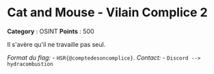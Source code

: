 # Cat and Mouse - Vilain Complice 2

**Category** : OSINT
**Points** : 500

 Il s'avère qu'il ne travaille pas seul. 
 
 *Format du flag:*    -       `HSR{@comptedesoncomplice}`.
*Contact:*            -               `Discord -->  hydracombustion`



